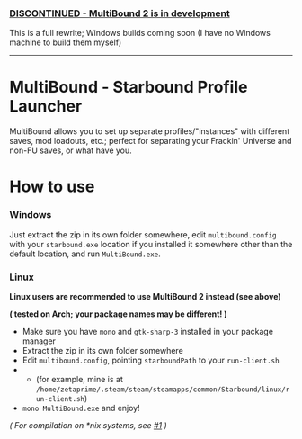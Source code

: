 ### [**DISCONTINUED - MultiBound 2 is in development**](https://github/zetaPRIME/MultiBound2)
This is a full rewrite; Windows builds coming soon (I have no Windows machine to build them myself)

---
# MultiBound - Starbound Profile Launcher
MultiBound allows you to set up separate profiles/"instances" with different saves, mod loadouts, etc.; perfect for separating your Frackin' Universe and non-FU saves, or what have you.

# How to use
### Windows
Just extract the zip in its own folder somewhere, edit `multibound.config` with your `starbound.exe` location if you installed it somewhere other than the default location, and run `MultiBound.exe`.

### Linux
**Linux users are recommended to use MultiBound 2 instead (see above)**

**( tested on Arch; your package names may be different! )**
- Make sure you have `mono` and `gtk-sharp-3` installed in your package manager
- Extract the zip in its own folder somewhere
- Edit `multibound.config`, pointing `starboundPath` to your `run-client.sh`
- - (for example, mine is at `/home/zetaprime/.steam/steam/steamapps/common/Starbound/linux/run-client.sh`)
- `mono MultiBound.exe` and enjoy!

*( For compilation on \*nix systems, see [#1](https://github.com/zetaPRIME/MultiBound/issues/1) )*
